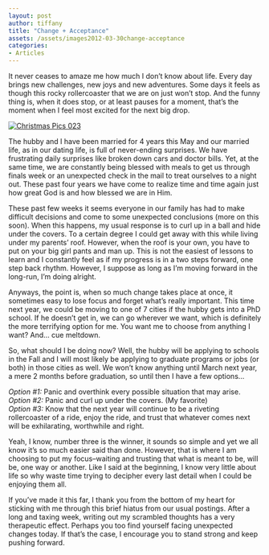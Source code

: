 ```yaml
---
layout: post
author: tiffany
title: "Change + Acceptance"
assets: /assets/images2012-03-30change-acceptance
categories: 
- Articles
---
```


It never ceases to amaze me how much I don’t know about life. Every day brings new challenges, new joys and new adventures. Some days it feels as though this rocky rollercoaster that we are on just won’t stop. And the funny thing is, when it does stop, or at least pauses for a moment, that’s the moment when I feel most excited for the next big drop.

[![](jekyll_uploads/2012/03/Christmas-Pics-023-575x426.jpg "Christmas Pics 023")](http://www.sweetpeonies.com/2012/03/change-acceptance/christmas-pics-023/)

The hubby and I have been married for 4 years this May and our married life, as in our dating life, is full of never-ending surprises. We have frustrating daily surprises like broken down cars and doctor bills. Yet, at the same time, we are constantly being blessed with meals to get us through finals week or an unexpected check in the mail to treat ourselves to a night out. These past four years we have come to realize time and time again just how great God is and how blessed we are in Him.

These past few weeks it seems everyone in our family has had to make difficult decisions and come to some unexpected conclusions (more on this soon). When this happens, my usual response is to curl up in a ball and hide under the covers. To a certain degree I could get away with this while living under my parents’ roof. However, when the roof is your own, you have to put on your big girl pants and man up. This is not the easiest of lessons to learn and I constantly feel as if my progress is in a two steps forward, one step back rhythm. However, I suppose as long as I’m moving forward in the long-run, I’m doing alright.

Anyways, the point is, when so much change takes place at once, it sometimes easy to lose focus and forget what’s really important. This time next year, we could be moving to one of 7 cities if the hubby gets into a PhD school. If he doesn’t get in, we can go wherever we want, which is definitely the more terrifying option for me. You want me to choose from anything I want? And… cue meltdown.

So, what should I be doing now? Well, the hubby will be applying to schools in the Fall and I will most likely be applying to graduate programs or jobs (or both) in those cities as well. We won’t know anything until March next year, a mere 2 months before graduation, so until then I have a few options…

_Option #1:_ Panic and overthink every possible situation that may arise.  
_Option #2:_ Panic and curl up under the covers. (My favorite)  
_Option #3:_ Know that the next year will continue to be a riveting rollercoaster of a ride, enjoy the ride, and trust that whatever comes next will be exhilarating, worthwhile and right.

Yeah, I know, number three is the winner, it sounds so simple and yet we all know it’s so much easier said than done. However, that is where I am choosing to put my focus–waiting and trusting that what is meant to be, will be, one way or another. Like I said at the beginning, I know very little about life so why waste time trying to decipher every last detail when I could be enjoying them all.

If you’ve made it this far, I thank you from the bottom of my heart for sticking with me through this brief hiatus from our usual postings. After a long and taxing week, writing out my scrambled thoughts has a very therapeutic effect. Perhaps you too find yourself facing unexpected changes today. If that’s the case, I encourage you to stand strong and keep pushing forward.